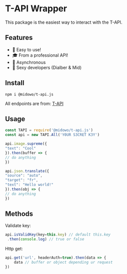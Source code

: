 # T-API Wrapper

This package is the easiest way to interact with the T-API.

## Features
- 🚀 Easy to use!
- 🎓 From a professional API!
- 🎇 Asynchronous
- 🎠 Sexy developers (Dialber & Mid)

## Install
```
npm i @midowo/t-api.js
```
All endpoints are from: [T-API](https://apiv2.willz.repl.co)

## Usage
```js
const TAPI = require('@midowo/t-api.js')
const api = new TAPI.All('Y0UR S3CRET K3Y')

api.image.supreme({
"text": "Cool"
}).then(buffer => {
// do anything
})

api.json.translate({
"source": "auto",
"target": "fr",
"text": "Hello world!"
}).then(obj => {
// do anything
})
```

## Methods
Validate key:
```js
api.isValidKey(key=this.key) // default this.key
 .then(console.log) // true or false
 ```
 Http get:
 ```js
 api.get('url', headerAuth=true).then(data => {
     data // buffer or object depending ur request
 })
 ```